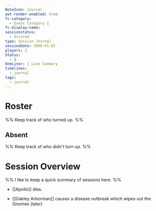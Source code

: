 ```yaml
---
NoteIcon: journal
aat-render-enabled: true
fc-category:
  - Event Category 1
fc-display-name: 
sessionstatus:
  - Occured
type: Session Journal
sessionDate: 2000-01-01
players: 2
Status:
  - ⏳
OneLiner: 1 Line Summary
timelines:
  - journal
tags:
  - journal
---
```




# Roster 

%% Keep track of who turned up. %%

## Absent

%% Keep track of who didn't turn up. %%

# Session Overview

%% I like to keep a quick summary of sessions here. %%

- [[Apollo]] dies.

- [[Oakley Arborman]] causes a disease outbreak which wipes out the Gnomes (later)